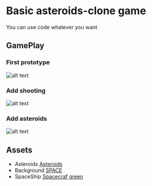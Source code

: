 # Basic asteroids-clone game
You can use code whatever you want
## GamePlay
### First prototype
![alt text](test0.gif)
### Add shooting
![alt text](test1.gif)
### Add asteroids
![alt text](test2.gif)
## Assets
* Asteroids [Asteroids](https://gametemplates.itch.io/template-astro-01)
* Background [SPACE](https://vectorpixelstar.itch.io/space)
* SpaceShip [Spacecraf green](https://cafofogamerstudio.itch.io/spacecraf-green)